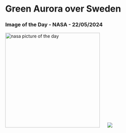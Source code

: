# Green Aurora over Sweden
### Image of the Day - NASA - 22/05/2024
<img src="https://apod.nasa.gov/apod/image/2405/AuroraSweden_Strand_960.jpg" alt="nasa picture of the day" width="300"/>&nbsp; &nbsp; &nbsp; <img src="https://github-readme-streak-stats.herokuapp.com/?user=tempo-riz&theme=cobalt" >



  
 
